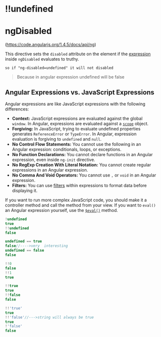 # !!undefined



# ngDisabled

(https://code.angularjs.org/1.4.5/docs/api/ng)

This directive sets the `disabled` attribute on the element if the [expression](https://code.angularjs.org/1.4.5/docs/guide/expression) inside `ngDisabled` evaluates to truthy.

`so if "ng-disabled=undefined" it will not disabled`

>
>
>Because in angular expression undefined will be false
>
>

## Angular Expressions vs. JavaScript Expressions

Angular expressions are like JavaScript expressions with the following differences:

- **Context:** JavaScript expressions are evaluated against the global `window`. In Angular, expressions are evaluated against a [`scope`](https://code.angularjs.org/1.4.5/docs/api/ng/type/$rootScope.Scope) object.
- **Forgiving:** In JavaScript, trying to evaluate undefined properties generates `ReferenceError` or `TypeError`. In Angular, expression evaluation is forgiving to `undefined` and `null`.
- **No Control Flow Statements:** You cannot use the following in an Angular expression: conditionals, loops, or exceptions.
- **No Function Declarations:** You cannot declare functions in an Angular expression, even inside `ng-init` directive.
- **No RegExp Creation With Literal Notation:** You cannot create regular expressions in an Angular expression.
- **No Comma And Void Operators:** You cannot use `,` or `void` in an Angular expression.
- **Filters:** You can use [filters](https://code.angularjs.org/1.4.5/docs/guide/filter) within expressions to format data before displaying it.

If you want to run more complex JavaScript code, you should make it a controller method and call the method from your view. If you want to `eval()` an Angular expression yourself, use the [`$eval()`](https://code.angularjs.org/1.4.5/docs/api/ng/type/$rootScope.Scope#$eval) method.

```js
!undefined  
true
!!undefined
false

undefined == true
false//---->very  interesting
undefined == false
false

!!0
false
!!1
true

!!true
true
!!false
false

!!'true'
true
!!'false'//--->string will always be true
true
!'false'
false
```

